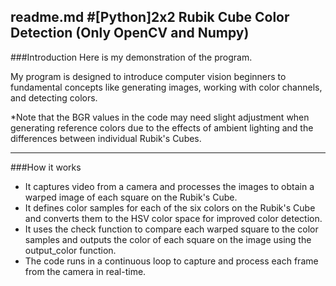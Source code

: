 readme.md
#[Python]2x2 Rubik Cube Color Detection (Only OpenCV and Numpy)
---
###Introduction
Here is my demonstration of the program.

My program is designed to introduce computer vision beginners to fundamental concepts like generating images, working with color channels, and detecting colors.

*Note that the BGR values in the code may need slight adjustment when generating reference colors due to the effects of ambient lighting and the differences between individual Rubik's Cubes.

-----
###How it works
- It captures video from a camera and processes the images to obtain a warped image of each square on the Rubik's Cube.
- It defines color samples for each of the six colors on the Rubik's Cube and converts them to the HSV color space for improved color detection.
- It uses the check function to compare each warped square to the color samples and outputs the color of each square on the image using the output_color function.
- The code runs in a continuous loop to capture and process each frame from the camera in real-time.
